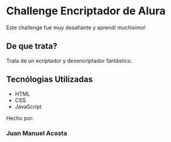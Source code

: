 <h1>Challenge Encriptador de Alura </h1>

<p>Este challenge fue muy desafiante y aprendi muchisimo!</p>

<h2>De que trata?</h2>

<p>Trata de un ecriptador y desencriptador fantástico.</p>

<h2>Tecnólogias Utilizadas</h2>
<ul>
	<li>HTML</li>
	<li>CSS</li>
	<li>JavaScript</li>
</ul

<h3>Hecho por:</h3>
<h3>Juan Manuel Acosta</h3>